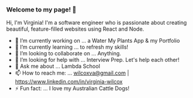 ### Welcome to my page! 👋

Hi, I'm Virginia!  I'm a software engineer who is passionate about creating beautiful, feature-filled websites using React and Node.

- 🔭 I’m currently working on ... a Water My Plants App & my Portfolio
- 🌱 I’m currently learning ... to refresh my skills!
- 👯 I’m looking to collaborate on ... Anything.
- 🤔 I’m looking for help with ... Interview Prep.  Let's help each other!
- 💬 Ask me about ... Lambda School
- 📫 How to reach me: ... wilcoxva@gmail.com | https://www.linkedin.com/in/virginia-wilcox
- ⚡ Fun fact: ... I love my Australian Cattle Dogs!

